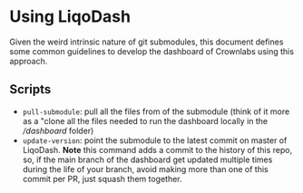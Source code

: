 # Using LiqoDash

Given the weird intrinsic nature of git submodules, this document defines some common guidelines to develop the dashboard of Crownlabs using this approach.

## Scripts

- `pull-submodule`: pull all the files from of the submodule (think of it more as a "clone all the files needed to run the dashboard locally in the _/dashboard_ folder)
- `update-version`: point the submodule to the latest commit on master of LiqoDash. **Note** this command adds a commit to the history of this repo, so, if the main branch of the dashboard get updated multiple times during the life of your branch, avoid making more than one of this commit per PR, just squash them together.
